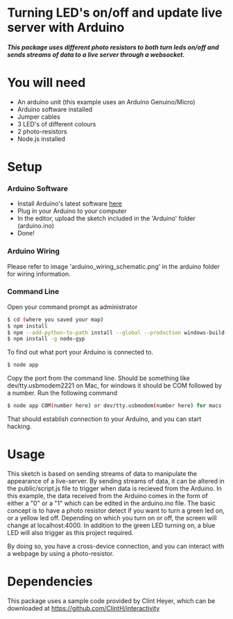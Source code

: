 # Turning LED's on/off and update live server with Arduino



##### This package uses different photo resistors to both turn leds on/off and sends streams of data to a live server through a websocket.

# You will need
  - An arduino unit (this example uses an Arduino Genuino/Micro)
  - Arduino software installed
  - Jumper cables
  - 3 LED's of different colours
  - 2 photo-resistors
  - Node.js installed

# Setup
### Arduino Software
  - Install Arduino's latest software [here](https://www.arduino.cc/en/Main/Software)
  - Plug in your Arduino to your computer
  - In the editor, upload the sketch included in the 'Arduino' folder (arduino.ino)
  - Done!

### Arduino Wiring

Please refer to image 'arduino_wiring_schematic.png' in the arduino folder for wiring information.

### Command Line

 Open your command prompt as administrator
```sh  
$ cd (where you saved your map)
$ npm install
$ npm --add-python-to-path install --global --production windows-build-tools
$ npm install -g node-gyp
```

To find out what port your Arduino is connected to.
```sh  
$ node app
```
Copy the port from the command line. Should be something like dev/tty.usbmodem2221 on Mac, for windows it should be COM followed by a number. Run the following command
```sh  
$ node app COM(number here) or dev/tty.usbmodem(number here) for macs
```

That should establish connection to your Arduino, and you can start hacking.

# Usage

This sketch is based on sending streams of data to manipulate the appearance of a live-server. By sending streams of data, it can be altered in the public/script.js file to trigger when data is recieved from the Arduino. In this example, the data received from the Arduino comes in the form of either a "0" or a "1" which can be edited in the arduino.ino file. The basic concept is to have a photo resistor detect if you want to turn a green led on, or a yellow led off. Depending on which you turn on or off, the screen will change at localhost:4000. In addition to the green LED turning on, a blue LED will also trigger as this project required. 

By doing so, you have a cross-device connection, and you can interact with a webpage by using a photo-resistor.

# Dependencies

This package uses a sample code provided by Clint Heyer, which can be downloaded at https://github.com/ClintH/interactivity


